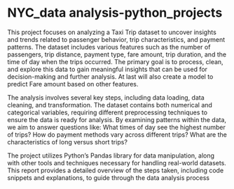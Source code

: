 # NYC_data analysis-python_projects
This project focuses on analyzing a Taxi Trip dataset to uncover insights and trends related to passenger behavior, trip characteristics, and payment patterns. The dataset includes various features such as the number of passengers, trip distance, payment type, fare amount, trip duration, and the time of day when the trips occurred. The primary goal is to process, clean, and explore this data to gain meaningful insights that can be used for decision-making and further analysis. At last will also create a model to predict Fare amount based on other features.

The analysis involves several key steps, including data loading, data cleaning, and transformation. The dataset contains both numerical and categorical variables, requiring different preprocessing techniques to ensure the data is ready for analysis. By examining patterns within the data, we aim to answer questions like: What times of day see the highest number of trips? How do payment methods vary across different trips? What are the characteristics of long versus short trips?

The project utilizes Python’s Pandas library for data manipulation, along with other tools and techniques necessary for handling real-world datasets. This report provides a detailed overview of the steps taken, including code snippets and explanations, to guide through the data analysis process
